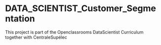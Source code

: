 # DATA_SCIENTIST_Customer_Segmentation
This project is part of the Openclassrooms DataScientist Curriculum together with CentraleSupélec
